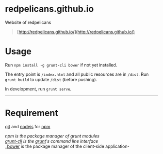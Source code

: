 redpelicans.github.io
=====================

Website of redpelicans
> [http://redpelicans.github.io/](http://redpelicans.github.io/)

Usage
===

Run `npm install -g grunt-cli bower` if not yet installed.

The entry point is `/index.html` and all public resources are in `/dist`.
Run `grunt build` to update `/dist` (before pushing).

In development, run `grunt serve`.

---

Requirement
===
[git](http://git-scm.com/) and [nodejs](http://nodejs.org/) for [npm](https://www.npmjs.org/)

_npm is the package manager of grunt modules_  
_[grunt-cli](https://github.com/gruntjs/grunt-cli) is the [grunt](http://gruntjs.com/)'s command line interface_  
_[bower](http://bower.io/) is the package manager of the client-side application-
